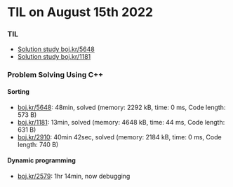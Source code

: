# **TIL on August 15th 2022**
### TIL
- [Solution study boj.kr/5648](../../../Problem%20Solving/Solution%20study/sol-study-5648-08-15-2022.md)
- [Solution study boj.kr/1181](../../../Problem%20Solving/Solution%20study/sol-study-1181-08-15-2022.md)

### Problem Solving Using C++
#### Sorting
- [boj.kr/5648](../../../Problem%20Solving/boj/Sorting/5648-08-14-2022.cpp): 48min, solved (memory: 2292 kB, time: 0 ms, Code length: 573 B)
- [boj.kr/1181](../../../Problem%20Solving/boj/Sorting/1181-08-15-2022.cpp): 13min, solved (memory: 4648 kB, time: 44 ms, Code length: 631 B)
- [boj.kr/2910](../../../Problem%20Solving/boj/Sorting/2910-08-15-2022.cpp): 40min 42sec, solved (memory: 2184 kB, time: 0 ms, Code length: 740 B)

#### Dynamic programming
- [boj.kr/2579](../../../Problem%20Solving/boj/Dynamic%20programming/2579-08-15-2022.cpp): 1hr 14min, now debugging